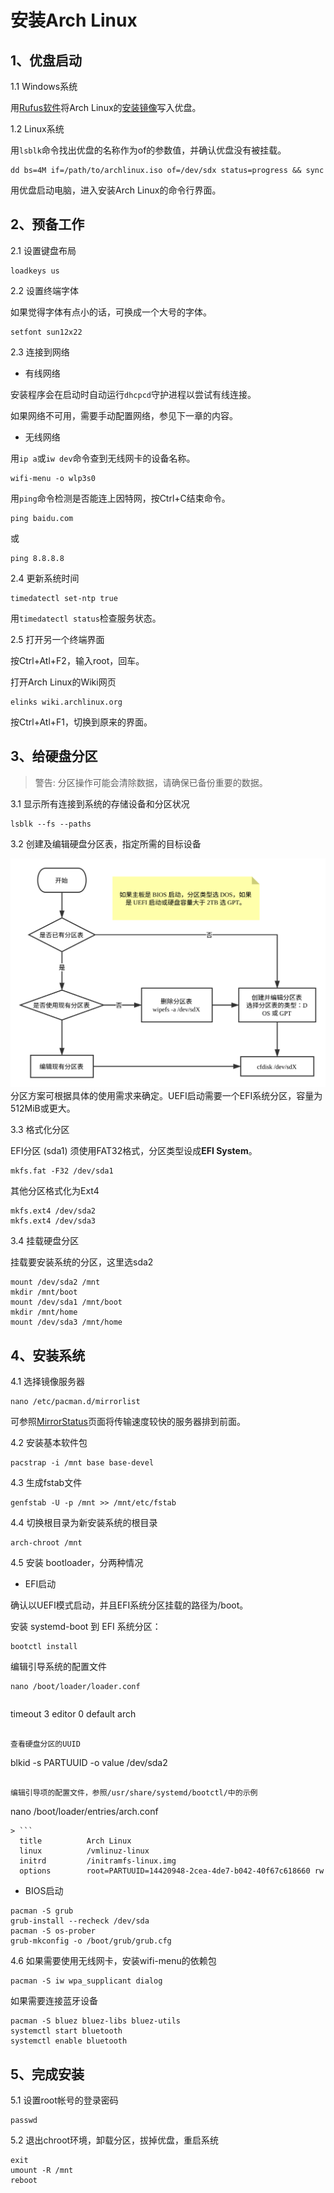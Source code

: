 # 安装Arch Linux

## 1、优盘启动

1.1 Windows系统

用[Rufus软件](https://rufus.akeo.ie/)将Arch Linux的[安装镜像](https://www.archlinux.org/download/)写入优盘。

1.2 Linux系统

用`lsblk`命令找出优盘的名称作为of的参数值，并确认优盘没有被挂载。

```
dd bs=4M if=/path/to/archlinux.iso of=/dev/sdx status=progress && sync
```

用优盘启动电脑，进入安装Arch Linux的命令行界面。

## 2、预备工作

2.1 设置键盘布局
```
loadkeys us
```

2.2 设置终端字体

如果觉得字体有点小的话，可换成一个大号的字体。
```
setfont sun12x22
```

2.3 连接到网络

- 有线网络

安装程序会在启动时自动运行`dhcpcd`守护进程以尝试有线连接。

如果网络不可用，需要手动配置网络，参见下一章的内容。

- 无线网络

用`ip a`或`iw dev`命令查到无线网卡的设备名称。
```
wifi-menu -o wlp3s0
```

用`ping`命令检测是否能连上因特网，按Ctrl+C结束命令。
```
ping baidu.com
```
或
```
ping 8.8.8.8
```

2.4 更新系统时间
```
timedatectl set-ntp true
```
用`timedatectl status`检查服务状态。

2.5 打开另一个终端界面

按Ctrl+Atl+F2，输入root，回车。

打开Arch Linux的Wiki网页
```
elinks wiki.archlinux.org
```

按Ctrl+Atl+F1，切换到原来的界面。

## 3、给硬盘分区

> 警告: 分区操作可能会清除数据，请确保已备份重要的数据。

3.1 显示所有连接到系统的存储设备和分区状况
```
lsblk --fs --paths
```

3.2 创建及编辑硬盘分区表，指定所需的目标设备

![流程图](./diskpart.svg)
分区方案可根据具体的使用需求来确定。UEFI启动需要一个EFI系统分区，容量为512MiB或更大。

3.3 格式化分区

EFI分区 (sda1) 须使用FAT32格式，分区类型设成**EFI System**。
```
mkfs.fat -F32 /dev/sda1
```

其他分区格式化为Ext4
```
mkfs.ext4 /dev/sda2
mkfs.ext4 /dev/sda3
```

3.4 挂载硬盘分区

挂载要安装系统的分区，这里选sda2
```
mount /dev/sda2 /mnt
mkdir /mnt/boot
mount /dev/sda1 /mnt/boot
mkdir /mnt/home
mount /dev/sda3 /mnt/home
```

## 4、安装系统

4.1 选择镜像服务器

```
nano /etc/pacman.d/mirrorlist
```
可参照[MirrorStatus](https://www.archlinux.org/mirrors/status/#successful)页面将传输速度较快的服务器排到前面。

4.2 安装基本软件包
```
pacstrap -i /mnt base base-devel
```

4.3 生成fstab文件
```
genfstab -U -p /mnt >> /mnt/etc/fstab
```

4.4 切换根目录为新安装系统的根目录
```
arch-chroot /mnt
```

4.5 安装 bootloader，分两种情况

- EFI启动

确认以UEFI模式启动，并且EFI系统分区挂载的路径为/boot。

安装 systemd-boot 到 EFI 系统分区：
```
bootctl install
```

编辑引导系统的配置文件
```
nano /boot/loader/loader.conf
```
> ```
  timeout  3
  editor   0
  default  arch
  ```

查看硬盘分区的UUID
```
blkid -s PARTUUID -o value /dev/sda2
```

编辑引导项的配置文件，参照/usr/share/systemd/bootctl/中的示例
```
nano /boot/loader/entries/arch.conf
```
> ```
  title          Arch Linux
  linux          /vmlinuz-linux
  initrd         /initramfs-linux.img
  options        root=PARTUUID=14420948-2cea-4de7-b042-40f67c618660 rw
  ```

- BIOS启动

```
pacman -S grub
grub-install --recheck /dev/sda
pacman -S os-prober
grub-mkconfig -o /boot/grub/grub.cfg
```

4.6 如果需要使用无线网卡，安装wifi-menu的依赖包
```
pacman -S iw wpa_supplicant dialog
```

如果需要连接蓝牙设备
```
pacman -S bluez bluez-libs bluez-utils
systemctl start bluetooth
systemctl enable bluetooth
```

## 5、完成安装

5.1 设置root帐号的登录密码
```
passwd
```

5.2 退出chroot环境，卸载分区，拔掉优盘，重启系统
```
exit
umount -R /mnt
reboot
```
